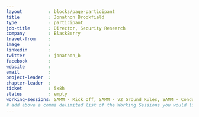 ```yaml
---
layout          : blocks/page-participant
title           : Jonathon Brookfield
type            : participant
job-title       : Director, Security Research
company         : BlackBerry
travel-from     : 
image           :
linkedin        :
twitter         : jonathon_b
facebook        :
website         :
email           :
project-leader  :
chapter-leader  :
ticket          : 5x8h
status          : empty
working-sessions: SAMM - Kick Off, SAMM - V2 Ground Rules, SAMM - Conducting Assessments, Threat Modeling Diagramming Techniques, Threat Modeling Where do I Start?, Hands on Threat Modeling Juice Shop (Architecture), Hands on Threat Modeling Juice Shop (Deployment & Operations), Hands on Threat Modeling Juice Shop (New features), Security Champions, Hands on Threat Modeling Juice Shop (Attacking 1), Security Guidance and Feedback in IDE, Software Defined Everything (SDx), Owasp Orizon Reboot, Securing Legacy Applications, Hands on Threat Modeling Juice Shop (Attacking 2), Teaching Attacker perspective to Developers, Integrating Security into an Spotify Model, Closing party, Machine Learning and Security, Scaling Static Analysis Reviews and Deployments, Visit Bletchley Park
# add above a comma delimited list of the Working Sessions you would like to attend (use the session's title)
---
```


<!-- put more details about participant here -->
